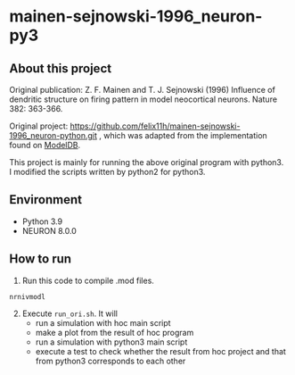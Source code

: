 # mainen-sejnowski-1996_neuron-py3

## About this project
Original publication: Z. F. Mainen and T. J. Sejnowski (1996) Influence of dendritic structure on firing pattern in model neocortical neurons. Nature 382: 363-366.

Original project: https://github.com/felix11h/mainen-sejnowski-1996_neuron-python.git , which was adapted from the implementation found on [ModelDB](https://senselab.med.yale.edu/modeldb/showModel.cshtml?model=2488).

This project is mainly for running the above original program with python3.  
I modified the scripts written by python2 for python3.

## Environment
- Python 3.9
- NEURON 8.0.0

## How to run
1. Run this code to compile .mod files.
```
nrnivmodl
```

2. Execute `run_ori.sh`. 
   It will 
   - run a simulation with hoc main script
   - make a plot from the result of hoc program
   - run a simulation with python3 main script
   - execute a test to check whether the result from hoc project and that from python3 corresponds to each other
